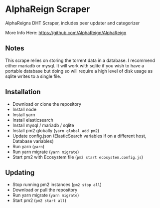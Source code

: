 # AlphaReign Scraper

AlphaReigns DHT Scraper, includes peer updater and categorizer

More Info Here: https://github.com/AlphaReign/AlphaReign

## Notes

This scrape relies on storing the torrent data in a database. I recommend either mariadb or mysql. It will work with sqlite if you wish to have a portable database but doing so will require a high level of disk usage as sqlite writes to a single file.

## Installation

-   Download or clone the repository
-   Install node
-   Install yarn
-   Install elasticsearch
-   Install mysql / mariadb / sqlite
-   Install pm2 globally (`yarn global add pm2`)
-   Update config.json (ElasticSearch variables if on a different host, Database variables)
-   Run yarn (`yarn`)
-   Run yarn migrate (`yarn migrate`)
-   Start pm2 with Ecosystem file (`pm2 start ecosystem.config.js`)

## Updating

-   Stop running pm2 instances (`pm2 stop all`)
-   Download or pull the repository
-   Run yarn migrate (`yarn migrate`)
-   Start pm2 (`pm2 start all`)
